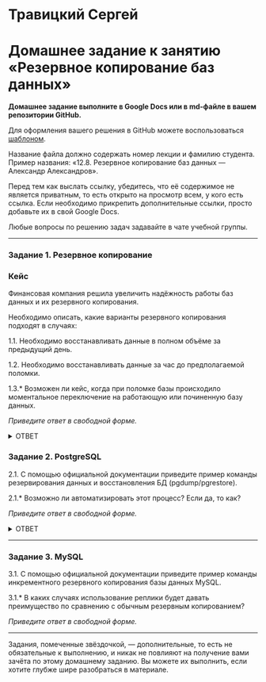 # Травицкий Сергей

# Домашнее задание к занятию «Резервное копирование баз данных»

**Домашнее задание выполните в Google Docs или в md-файле в вашем репозитории GitHub.** 

Для оформления вашего решения в GitHub можете воспользоваться [шаблоном](https://github.com/netology-code/sys-pattern-homework).

Название файла должно содержать номер лекции и фамилию студента. Пример названия: «12.8. Резервное копирование баз данных — Александр Александров».

Перед тем как выслать ссылку, убедитесь, что её содержимое не является приватным, то есть открыто на просмотр всем, у кого есть ссылка. Если необходимо прикрепить дополнительные ссылки, просто добавьте их в свой Google Docs.

Любые вопросы по решению задач задавайте в чате учебной группы.

---

### Задание 1. Резервное копирование

### Кейс
Финансовая компания решила увеличить надёжность работы баз данных и их резервного копирования. 

Необходимо описать, какие варианты резервного копирования подходят в случаях: 

1.1. Необходимо восстанавливать данные в полном объёме за предыдущий день.

1.2. Необходимо восстанавливать данные за час до предполагаемой поломки.

1.3.* Возможен ли кейс, когда при поломке базы происходило моментальное переключение на работающую или починенную базу данных.

*Приведите ответ в свободной форме.*

<details>
<summary>ОТВЕТ</summary>  

1.1. Я думаю что полный бэкап базы для начала необходим. Потом раз в день дифференциальный бэкап, который охватывает все изменения с момента последнего бэкапа.
-

1.2. Полный бэкап. В течение дня Инкрементальное копирование с временными метками для простоты автоматической обработки.


1.3.* master-slave или несколько slave серверов.

</details>

### Задание 2. PostgreSQL

2.1. С помощью официальной документации приведите пример команды резервирования данных и восстановления БД (pgdump/pgrestore).

2.1.* Возможно ли автоматизировать этот процесс? Если да, то как?

*Приведите ответ в свободной форме.*

<details>
<summary>ОТВЕТ</summary>  

2.1. Для резервирования базы данных используется команда `pg_dump <параметры> <имя базы> > <файл для сохранения копии> ` , В простейшем случае достаточно указать имя базы данных, которую в дальнейшем нужно будет восстановить. Резервная копия создается следующей командой: ` pg_dump <имя базы> > <файл для сохранения копии>` Чтобы сэкономить место на диске, можно сразу же сжимать дамп: ` pg_dump <имя базы> | gzip > <файл для сохранения копии>`.

Утилита pg_restore позволяет восстанавливать данные из резервных копий. Например, чтобы восстановить только определенную БД , нужно запустить эту утилиту с параметром `-d`. `pg_restore -d <имя базы>  <путь к вайлу с сохраненой бд>`. Чтобы восстановить обределенную таблиу Нужно запустить утилиту с параметром `-t`. ПРИМЕР: `pg_restore -a -t history <путь к файлу с сохраненой БД>`.

</details>

---

### Задание 3. MySQL

3.1. С помощью официальной документации приведите пример команды инкрементного резервного копирования базы данных MySQL. 

3.1.* В каких случаях использование реплики будет давать преимущество по сравнению с обычным резервным копированием?

*Приведите ответ в свободной форме.*

---

Задания, помеченные звёздочкой, — дополнительные, то есть не обязательные к выполнению, и никак не повлияют на получение вами зачёта по этому домашнему заданию. Вы можете их выполнить, если хотите глубже шире разобраться в материале.
